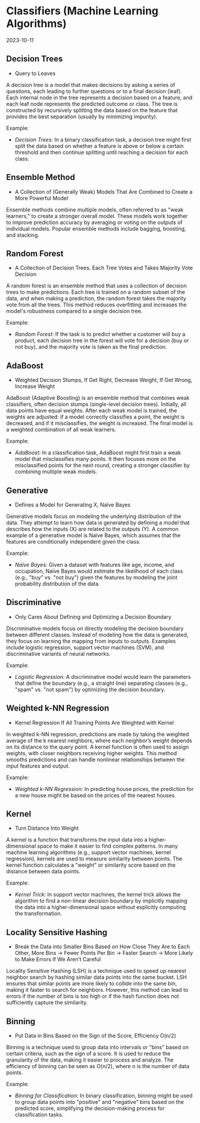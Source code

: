 # Classifiers (Machine Learning Algorithms)
2023-10-11

## Decision Trees
 - Query to Leaves

A decision tree is a model that makes decisions by asking a series of questions, each leading to further questions or to a final decision (leaf). Each internal node in the tree represents a decision based on a feature, and each leaf node represents the predicted outcome or class. The tree is constructed by recursively splitting the data based on the feature that provides the best separation (usually by minimizing impurity).

Example:
- *Decision Trees:* In a binary classification task, a decision tree might first split the data based on whether a feature is above or below a certain threshold and then continue splitting until reaching a decision for each class.

## Ensemble Method
 - A Collection of (Generally Weak) Models That Are Combined to Create a More Powerful Model

Ensemble methods combine multiple models, often referred to as "weak learners," to create a stronger overall model. These models work together to improve prediction accuracy by averaging or voting on the outputs of individual models. Popular ensemble methods include bagging, boosting, and stacking.

## Random Forest
 - A Collection of Decision Trees. Each Tree Votes and Takes Majority Vote Decision

A random forest is an ensemble method that uses a collection of decision trees to make predictions. Each tree is trained on a random subset of the data, and when making a prediction, the random forest takes the majority vote from all the trees. This method reduces overfitting and increases the model's robustness compared to a single decision tree.

Example:
- *Random Forest:* If the task is to predict whether a customer will buy a product, each decision tree in the forest will vote for a decision (buy or not buy), and the majority vote is taken as the final prediction.

## AdaBoost
 - Weighted Decision Stumps, If Get Right, Decrease Weight, If Get Wrong, Increase Weight

AdaBoost (Adaptive Boosting) is an ensemble method that combines weak classifiers, often decision stumps (single-level decision trees). Initially, all data points have equal weights. After each weak model is trained, the weights are adjusted: if a model correctly classifies a point, the weight is decreased, and if it misclassifies, the weight is increased. The final model is a weighted combination of all weak learners.

Example:
- *AdaBoost:* In a classification task, AdaBoost might first train a weak model that misclassifies many points. It then focuses more on the misclassified points for the next round, creating a stronger classifier by combining multiple weak models.

## Generative
 - Defines a Model for Generating X, Naïve Bayes

Generative models focus on modeling the underlying distribution of the data. They attempt to learn how data is generated by defining a model that describes how the inputs (X) are related to the outputs (Y). A common example of a generative model is Naïve Bayes, which assumes that the features are conditionally independent given the class.

Example:
- *Naïve Bayes:* Given a dataset with features like age, income, and occupation, Naïve Bayes would estimate the likelihood of each class (e.g., "buy" vs. "not buy") given the features by modeling the joint probability distribution of the data.

## Discriminative
 - Only Cares About Defining and Optimizing a Decision Boundary

Discriminative models focus on directly modeling the decision boundary between different classes. Instead of modeling how the data is generated, they focus on learning the mapping from inputs to outputs. Examples include logistic regression, support vector machines (SVM), and discriminative variants of neural networks.

Example:
- *Logistic Regression:* A discriminative model would learn the parameters that define the boundary (e.g., a straight line) separating classes (e.g., "spam" vs. "not spam") by optimizing the decision boundary.

## Weighted k-NN Regression
 - Kernel Regression If All Training Points Are Weighted with Kernel

In weighted k-NN regression, predictions are made by taking the weighted average of the k nearest neighbors, where each neighbor’s weight depends on its distance to the query point. A kernel function is often used to assign weights, with closer neighbors receiving higher weights. This method smooths predictions and can handle nonlinear relationships between the input features and output.

Example:
- *Weighted k-NN Regression:* In predicting house prices, the prediction for a new house might be based on the prices of the nearest houses.

## Kernel
 - Turn Distance Into Weight

A kernel is a function that transforms the input data into a higher-dimensional space to make it easier to find complex patterns. In many machine learning algorithms (e.g., support vector machines, kernel regression), kernels are used to measure similarity between points. The kernel function calculates a "weight" or similarity score based on the distance between data points.

Example:
- *Kernel Trick:* In support vector machines, the kernel trick allows the algorithm to find a non-linear decision boundary by implicitly mapping the data into a higher-dimensional space without explicitly computing the transformation.

## Locality Sensitive Hashing
 - Break the Data into Smaller Bins Based on How Close They Are to Each Other, More Bins → Fewer Points Per Bin → Faster Search → More Likely to Make Errors If We Aren’t Careful

Locality Sensitive Hashing (LSH) is a technique used to speed up nearest neighbor search by hashing similar data points into the same bucket. LSH ensures that similar points are more likely to collide into the same bin, making it faster to search for neighbors. However, this method can lead to errors if the number of bins is too high or if the hash function does not sufficiently capture the similarity.

## Binning
 - Put Data in Bins Based on the Sign of the Score, Efficiency O(n/2)

Binning is a technique used to group data into intervals or "bins" based on certain criteria, such as the sign of a score. It is used to reduce the granularity of the data, making it easier to process and analyze. The efficiency of binning can be seen as O(n/2), where n is the number of data points.

Example:
- *Binning for Classification:* In binary classification, binning might be used to group data points into "positive" and "negative" bins based on the predicted score, simplifying the decision-making process for classification tasks.

